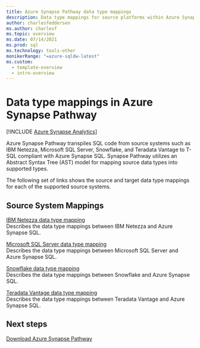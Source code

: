 ```yaml
---
title: Azure Synapse Pathway data type mappings
description: Data type mappings for source platforms within Azure Synapse Pathway
author: charlesfeddersen
ms.author: charlesf
ms.topic: overview
ms.date: 07/14/2021
ms.prod: sql
ms.technology: tools-other
monikerRange: "=azure-sqldw-latest"
ms.custom:
  - template-overview
  - intro-overview
---
```

# Data type mappings in Azure Synapse Pathway
[!INCLUDE [Azure Synapse Analytics](../../includes/applies-to-version/asa.md)]

Azure Synapse Pathway transpiles SQL code from source systems such as IBM Netezza, Microsoft SQL Server, Snowflake, and Teradata Vantage to T-SQL compliant with Azure Synapse SQL. Synapse Pathway utilizes an Abstract Syntax Tree (AST) model for mapping source data types into supported types.

The following set of links shows the source and target data type mappings for each of the supported source systems.

## Source System Mappings
[IBM Netezza data type mapping](data-type-mappings-ibm-netezza.md)<br/>
Describes the data type mappings between IBM Netezza and Azure Synapse SQL.

[Microsoft SQL Server data type mapping](data-type-mappings-microsoft-sql-server.md)<br/>
Describes the data type mappings between Microsoft SQL Server and Azure Synapse SQL.

[Snowflake data type mapping](data-type-mappings-snowflake.md)<br/>
Describes the data type mappings between Snowflake and Azure Synapse SQL.

[Teradata Vantage data type mapping](data-type-mappings-teradata-vantage.md)<br/>
Describes the data type mappings between Teradata Vantage and Azure Synapse SQL.

## Next steps

[Download Azure Synapse Pathway](synapse-pathway-download.md)
